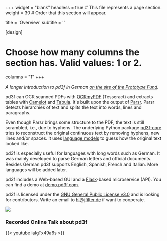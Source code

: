 +++
widget = "blank"
headless = true  # This file represents a page section.
weight = 30  # Order that this section will appear.

title = 'Overview'
subtitle = ''

[design]
  # Choose how many columns the section has. Valid values: 1 or 2.
  columns = "1"
+++

*A longer introduction to pd3f in German [on the site of the Prototype Fund](https://archive.demoweek.prototypefund.de/runde7/projects/06-ddd.html).*

pd3f can OCR scanned PDFs with [OCRmyPDF](https://github.com/jbarlow83/OCRmyPDF) (Tesseract) and extracts tables with [Camelot](https://github.com/camelot-dev/camelot) and [Tabula](https://github.com/tabulapdf/tabula).
It's built upon the output of [Parsr](https://github.com/axa-group/Parsr).
Parsr detects hierarchies of text and splits the text into words, lines and paragraphs.

Even though Parsr brings some structure to the PDF, the text is still scrambled, i.e., due to hyphens.
The underlying Python package [pd3f-core](https://github.com/pd3f/pd3f-core) tries to reconstruct the original continuous text by removing hyphens, new lines and/or spaces.
It uses [language models](https://machinelearningmastery.com/statistical-language-modeling-and-neural-language-models/) to guess how the original text looked like.

pd3f is especially useful for languages with long words such as German.
It was mainly developed to parse German letters and official documents.
Besides German pd3f supports English, Spanish, French and Italian.
More languages will be added later.

pd3f includes a Web-based GUI and a [Flask](https://flask.palletsprojects.com/)-based microservice (API).
You can find a demo at [demo.pd3f.com](https://demo.pd3f.com).

pd3f is licensed under the [GNU General Public License v3.0](https://www.gnu.org/licenses/gpl-3.0.en.html) and is looking for contributors. Write an email to [hi@jfilter.de](mailto:hi@jfilter.de) if want to cooperate.

![](/media/flow.jpg)

### Recorded Online Talk about pd3f

{{< youtube iaIgTx49a6s >}}
